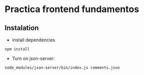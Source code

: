 # Practica frontend fundamentos

## Instalation

- install dependencies

```
npm install
```

- Turn on json-server:

```
node_modules/json-server/bin/index.js comments.json
```
